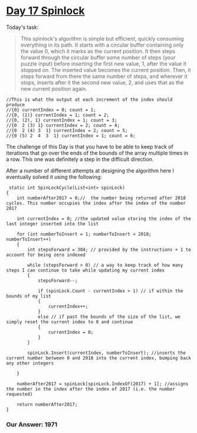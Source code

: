 # [Day 17 Spinlock](http://adventofcode.com/2017/day/17)


Today's task: 

>This spinlock's algorithm is simple but efficient, quickly consuming everything in its path. It starts with a circular buffer 
containing only the value 0, which it marks as the current position. It then steps forward through the circular buffer some number
of steps (your puzzle input) before inserting the first new value, 1, after the value it stopped on. The inserted value becomes the
current position. Then, it steps forward from there the same number of steps, and wherever it stops, inserts after it the second new
value, 2, and uses that as the new current position again.

```
//This is what the output at each increment of the index should produce  
//{0} currentIndex = 0; count = 1;  
//{0, (1)} currentIndex = 1; count = 2;  
//{0, (2), 1} currentIndex = 1; count = 3;  
//{0  2 (3) 1} currentIndex = 2; count = 4;  
//{0  2 (4) 3  1} currentIndex = 2; count = 5;  
//{0 (5) 2  4  3  1} currentIndex = 1; count = 6;  
```

The challenge of this Day is that you have to be able to keep track of iterations that go over the ends of the bounds of the array 
multiple times in a row. This one was definitely a step in the difficult direction. 

After a number of different attempts at designing the algorithm here I eventually solved it using the following: 

```
 static int SpinLockCycle(List<int> spinLock)
{
    int numberAfter2017 = 0;//  the number being returned after 2018 cycles. This number occupies the index after the index of the number 2017

    int currentIndex = 0; //the updated value storing the index of the last integer inserted into the list

    for (int numberToInsert = 1; numberToInsert < 2018; numberToInsert++)
    {
        int stepsForward = 304; // provided by the instructions + 1 to account for being zero indexed

        while (stepsForward > 0) // a way to keep track of how many steps I can continue to take while updating my current index
        {
            stepsForward--;

            if (spinLock.Count - currentIndex > 1) // if within the bounds of my list
            {
                currentIndex++;
            }
            else // if past the bounds of the size of the list, we simply reset the current index to 0 and continue
            {
                currentIndex = 0;
            }
        }

        spinLock.Insert(currentIndex, numberToInsert); //inserts the current number between 0 and 2018 into the current index, bumping back any other integers

    }

    numberAfter2017 = spinLock[spinLock.IndexOf(2017) + 1]; //assigns the number in the index after the index of 2017 (i.e. the number requested) 

    return numberAfter2017;
}
```

### Our Answer: 1971



